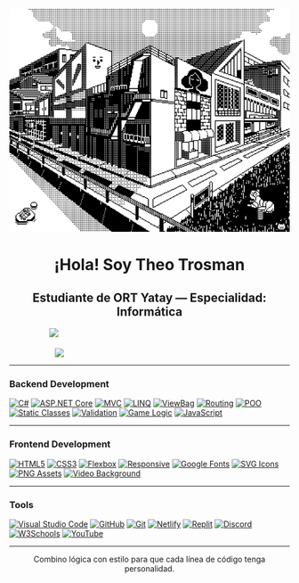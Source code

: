 <p align="center">
  <img src="45dcee9868e75a8062b9529ada96f263.gif" width="700" height="400" alt="ascii banner"/>
</p>

<h1 align="center">¡Hola! Soy Theo Trosman</h1>
<h2 align="center">Estudiante de ORT Yatay — Especialidad: Informática </h2>

<div align="center" style="display: flex; justify-content: center; flex-wrap: wrap; gap: 20px;">
  <img src="https://github-readme-streak-stats.herokuapp.com?user=theotrosman&theme=graywhite&date_format=M%20j%5B%2C%20Y%5D" width="360" />
  <img src="https://github-readme-stats.vercel.app/api?username=theotrosman&show_icons=true&theme=graywhite" width="340"/>
</div>

---
### Backend Development

[![C#](https://img.shields.io/badge/C%23-black?style=for-the-badge&logo=csharp&logoColor=white)](...)
[![ASP.NET Core](https://img.shields.io/badge/ASP.NET%20Core-black?style=for-the-badge&logo=dotnet&logoColor=white)](...)
[![MVC](https://img.shields.io/badge/MVC-black?style=for-the-badge&logo=visualstudiocode&logoColor=white)](...)
[![LINQ](https://img.shields.io/badge/LINQ-black?style=for-the-badge&logo=codewars&logoColor=white)](...)
[![ViewBag](https://img.shields.io/badge/ViewBag-black?style=for-the-badge&logo=data&logoColor=white)](...)
[![Routing](https://img.shields.io/badge/Routing-black?style=for-the-badge&logo=github&logoColor=white)](...)
[![POO](https://img.shields.io/badge/POO-black?style=for-the-badge&logo=abstract&logoColor=white)](...)
[![Static Classes](https://img.shields.io/badge/Static%20Classes-black?style=for-the-badge&logo=circle&logoColor=white)](...)
[![Validation](https://img.shields.io/badge/Validation-black?style=for-the-badge&logo=check&logoColor=white)](...)
[![Game Logic](https://img.shields.io/badge/Game%20Logic-black?style=for-the-badge&logo=joystick&logoColor=white)](...)
[![JavaScript](https://img.shields.io/badge/JavaScript-black?style=for-the-badge&logo=javascript&logoColor=white)](...)

---
### Frontend Development

[![HTML5](https://img.shields.io/badge/HTML5-black?style=for-the-badge&logo=html5&logoColor=white)](...)
[![CSS3](https://img.shields.io/badge/CSS3-black?style=for-the-badge&logo=css3&logoColor=white)](...)
[![Flexbox](https://img.shields.io/badge/Flexbox-black?style=for-the-badge&logo=css3&logoColor=white)](...)
[![Responsive](https://img.shields.io/badge/Responsive%20Design-black?style=for-the-badge&logo=responsive&logoColor=white)](...)
[![Google Fonts](https://img.shields.io/badge/Google%20Fonts-black?style=for-the-badge&logo=google&logoColor=white)](...)
[![SVG Icons](https://img.shields.io/badge/SVG%20Icons-black?style=for-the-badge&logo=svg&logoColor=white)](...)
[![PNG Assets](https://img.shields.io/badge/PNG%20Images-black?style=for-the-badge&logo=png&logoColor=white)](...)
[![Video Background](https://img.shields.io/badge/Video%20Background-black?style=for-the-badge&logo=video&logoColor=white)](...)

---
### Tools

[![Visual Studio Code](https://img.shields.io/badge/VSCode-black?style=for-the-badge&logo=visual-studio-code&logoColor=white)](...)
[![GitHub](https://img.shields.io/badge/GitHub-black?style=for-the-badge&logo=github&logoColor=white)](...)
[![Git](https://img.shields.io/badge/Git-black?style=for-the-badge&logo=git&logoColor=white)](...)
[![Netlify](https://img.shields.io/badge/Netlify-black?style=for-the-badge&logo=netlify&logoColor=white)](...)
[![Replit](https://img.shields.io/badge/Replit-black?style=for-the-badge&logo=replit&logoColor=white)](...)
[![Discord](https://img.shields.io/badge/Discord-black?style=for-the-badge&logo=discord&logoColor=white)](...)
[![W3Schools](https://img.shields.io/badge/W3Schools-black?style=for-the-badge&logo=w3schools&logoColor=white)](...)
[![YouTube](https://img.shields.io/badge/YouTube-black?style=for-the-badge&logo=youtube&logoColor=white)](...)

---

<p align="center">
Combino lógica con estilo para que cada línea de código tenga personalidad.
</p>
